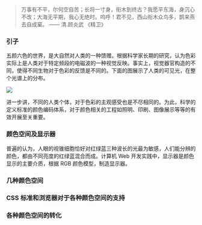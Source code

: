 > 万事有不平，尔何空自苦；长将一寸身，衔木到终古？我愿平东海，身沉心不改；大海无平期，我心无绝时。呜呼！君不见，西山衔木众鸟多，鹊来燕去自成窠。 —— 清.顾炎武 《精卫》

### 引子

五颜六色的世界，是大自然对人类的一种馈赠。根据科学家长期的研究，认为色彩实际上是人类对于特定频段的电磁波的一种视觉反映。事实上，视觉器官构造的不同，使得不同生物对于色彩的反馈是不同的。下面的图展示了人类的可见光，在整个光谱上的分布。

![](https://p0.ssl.qhimg.com/t010773383cd2a2626f.jpg)

进一步讲，不同的人类个体，对于色彩的主观感受也是不尽相同的。为此，科学的定义标准的颜色编码体系，对于颜色相关的工程如照明、印刷、图像展示等等的有效开展至关重要。

### 颜色空间及显示器

普遍的认为，人眼的视锥细胞恰好对红绿蓝三种波长的光最为敏感，人们能分辨的颜色，都由不同亮度的红绿蓝混合而成。计算机 Web 开发实践中，显示器是颜色显示的主要介质，根据 RGB 颜色模型，制造显示器。

### 几种颜色空间

### CSS 标准和浏览器对于各种颜色空间的支持

### 各种颜色空间的转化
